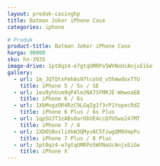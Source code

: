 ```yaml
---
layout: produk-casinghp
title: Batman Joker iPhone Case
categories: iphone

# Produk
product-title: Batman Joker iPhone Case
harga: 90000
sku: hn-3935
image-drive: 1pt0qz4-e7gtqUMRPo5WVNoUcAnjxEiGe
gallery:
  - url: 1m_JQTQtxFmhAs97tcoVd_v5hmwdoxTTU
    title: iPhone 5 / 5s / SE
  - url: 1eu9yhUvm9qP4lmJNA7SFMRJE-WmwoaEB
    title: iPhone 6 / 6s
  - url: 1XbMvgzOR4RzC9LGqIg1f3rP1YopecRdZ
    title: iPhone 6 Plus / 6s Plus
  - url: 1qpSUJT3zABs0arObVE4ccQfU5wo247MT
    title: iPhone 7 / 8
  - url: 1XDOSBosliXkW3QMyv8C5TzwgQM9VmpPu
    title: iPhone 7 Plus / 8 Plus
  - url: 1pt0qz4-e7gtqUMRPo5WVNoUcAnjxEiGe
    title: iPhone X
---
```

